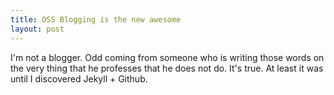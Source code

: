 ```yaml
---
title: OSS Blogging is the new awesome
layout: post
---
```

I'm not a blogger. Odd coming from someone who is writing those words on
the very thing that he professes that he does not do. It's true. At least
it was until I discovered Jekyll + Github.

